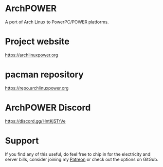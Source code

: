 # ArchPOWER
A port of Arch Linux to PowerPC/POWER platforms.

# Project website
https://archlinuxpower.org

# pacman repository
https://repo.archlinuxpower.org

# ArchPOWER Discord
https://discord.gg/HntKjSTrVe

# Support
If you find any of this useful, do feel free to chip in for the electricity and server bills, consider joining my [Patreon](https://www.patreon.com/c/archpower/) or check out the options on GitGub.
